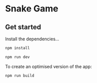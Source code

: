 # Snake Game


## Get started

Install the dependencies...

```bash
npm install
```


```bash
npm run dev
```


To create an optimised version of the app:

```bash
npm run build
```
